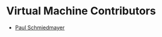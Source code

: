 <!--

This source file is part of the Stanford BDGH VirtualMachine project

SPDX-FileCopyrightText: 2023 Stanford University

SPDX-License-Identifier: MIT
   
-->

Virtual Machine Contributors
============================

* [Paul Schmiedmayer](https://github.com/PSchmiedmayer)
